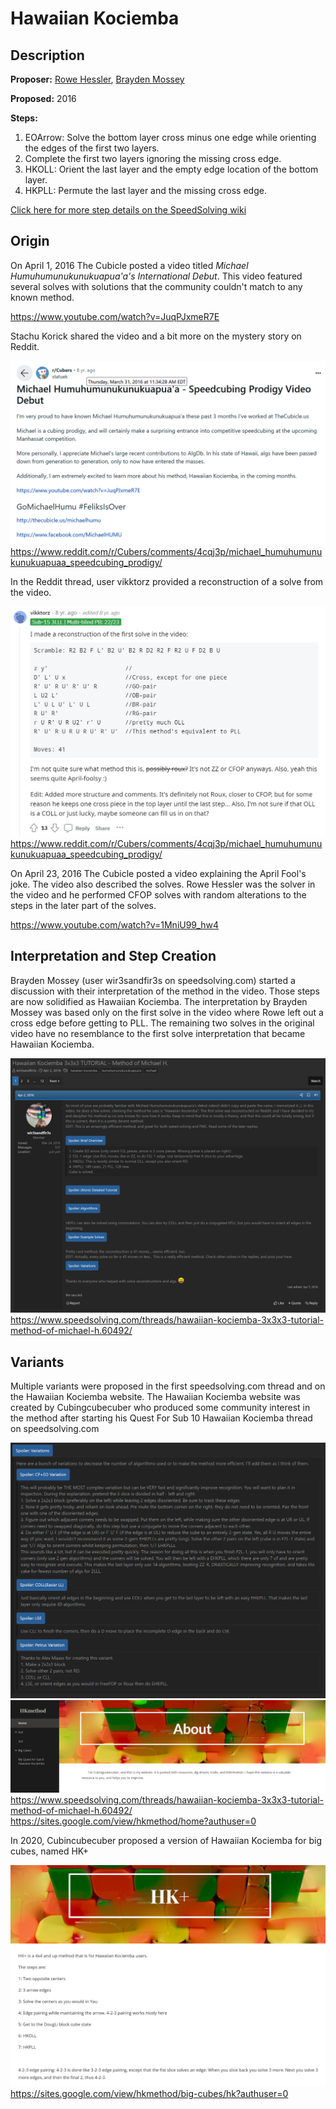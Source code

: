 # Hawaiian Kociemba

## Description

**Proposer:** [Rowe Hessler](CubingContributors/MethodDevelopers.md#hessler-rowe), [Brayden Mossey]((CubingContributors/MethodDevelopers.md#mossey-brayden))

**Proposed:** 2016

**Steps:**

1. EOArrow: Solve the bottom layer cross minus one edge while orienting the edges of the first two layers.
2. Complete the first two layers ignoring the missing cross edge.
3. HKOLL: Orient the last layer and the empty edge location of the bottom layer.
4. HKPLL: Permute the last layer and the missing cross edge.

[Click here for more step details on the SpeedSolving wiki](https://www.speedsolving.com/wiki/index.php?title=Hawaiian_Kociemba)

## Origin

On April 1, 2016 The Cubicle posted a video titled *Michael Humuhumunukunukuapua'a's International Debut*. This video featured several solves with solutions that the community couldn't match to any known method.

https://www.youtube.com/watch?v=JuqPJxmeR7E

Stachu Korick shared the video and a bit more on the mystery story on Reddit.

![](img/HawaiianKociemba/Korick.png)
https://www.reddit.com/r/Cubers/comments/4cqj3p/michael_humuhumunukunukuapuaa_speedcubing_prodigy/

In the Reddit thread, user vikktorz provided a reconstruction of a solve from the video.

![](img/HawaiianKociemba/vikktorz.png)
https://www.reddit.com/r/Cubers/comments/4cqj3p/michael_humuhumunukunukuapuaa_speedcubing_prodigy/

On April 23, 2016 The Cubicle posted a video explaining the April Fool's joke. The video also described the solves. Rowe Hessler was the solver in the video and he performed CFOP solves with random alterations to the steps in the later part of the solves.

https://www.youtube.com/watch?v=1MniU99_hw4

## Interpretation and Step Creation

Brayden Mossey (user wir3sandfir3s on speedsolving.com) started a discussion with their interpretation of the method in the video. Those steps are now solidified as Hawaiian Kociemba. The interpretation by Brayden Mossey was based only on the first solve in the video where Rowe left out a cross edge before getting to PLL. The remaining two solves in the original video have no resemblance to the first solve interpretation that became Hawaiian Kociemba.

![](img/HawaiianKociemba/Mossey.png)
https://www.speedsolving.com/threads/hawaiian-kociemba-3x3x3-tutorial-method-of-michael-h.60492/

## Variants

Multiple variants were proposed in the first speedsolving.com thread and on the Hawaiian Kociemba website. The Hawaiian Kociemba website was created by Cubingcubecuber who produced some community interest in the method after starting his Quest For Sub 10 Hawaiian Kociemba thread on speedsolving.com

![](img/HawaiianKociemba/Variants.png)
![](img/HawaiianKociemba/Website.png)
https://www.speedsolving.com/threads/hawaiian-kociemba-3x3x3-tutorial-method-of-michael-h.60492/
https://sites.google.com/view/hkmethod/home?authuser=0

In 2020, Cubincubecuber proposed a version of Hawaiian Kociemba for big cubes, named HK+

![](img/HawaiianKociemba/HK+.png)
https://sites.google.com/view/hkmethod/big-cubes/hk?authuser=0